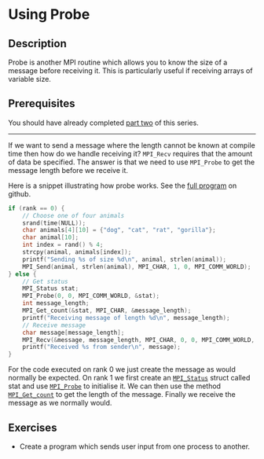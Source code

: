 # Using Probe

## Description
Probe is another MPI routine which allows you to know the size of a message before receiving it. This is particularly useful if receiving arrays of variable size.

## Prerequisites

You should have already completed [part two](../02-point-to-point-communication) of this series.

---

If we want to send a message where the length cannot be known at compile time then how do we handle receiving it? `MPI_Recv` requires that the amount of data be specified. The answer is that we need to use `MPI_Probe` to get the message length before we receive it. 

Here is a snippet illustrating how probe works. See the [full program](https://github.com/SCEBE-Technicians/message-passing-programming/blob/main/tutorials/03-using-probe/send_animal.c) on github.

```c
if (rank == 0) {
	// Choose one of four animals
	srand(time(NULL));
	char animals[4][10] = {"dog", "cat", "rat", "gorilla"};
	char animal[10];
	int index = rand() % 4;
	strcpy(animal, animals[index]);
	printf("Sending %s of size %d\n", animal, strlen(animal));
	MPI_Send(animal, strlen(animal), MPI_CHAR, 1, 0, MPI_COMM_WORLD);
} else {
	// Get status
	MPI_Status stat;
	MPI_Probe(0, 0, MPI_COMM_WORLD, &stat);
	int message_length;
	MPI_Get_count(&stat, MPI_CHAR, &message_length);
	printf("Receiving message of length %d\n", message_length);
	// Receive message
	char message[message_length];
	MPI_Recv(&message, message_length, MPI_CHAR, 0, 0, MPI_COMM_WORLD, MPI_STATUS_IGNORE);
	printf("Received %s from sender\n", message);
}
```

For the code executed on rank 0 we just create the message as would normally be expected. On rank 1 we first create an [`MPI_Status`](https://learn.microsoft.com/en-us/message-passing-interface/mpi-status-structure) struct called stat and use [`MPI_Probe`](https://www.mpich.org/static/docs/v3.0.x/www3/MPI_Probe.html) to initialise it. We can then use the method [`MPI_Get_count`](https://www.mpich.org/static/docs/v3.0.x/www3/MPI_Get_count.html) to get the length of the message. Finally we receive the message as we normally would.

## Exercises
- Create a program which sends user input from one process to another.


